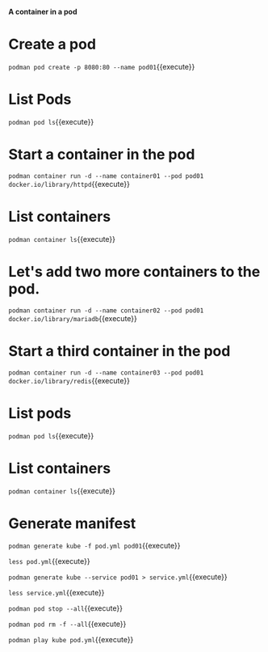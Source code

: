 
**A container in a pod**

# Create a pod

`podman pod create -p 8080:80 --name pod01`{{execute}}

# List Pods 

`podman pod ls`{{execute}}

# Start a container in the pod

`podman container run -d --name container01 --pod pod01 docker.io/library/httpd`{{execute}}

# List containers

`podman container ls`{{execute}}

# Let's add two more containers to the pod.

`podman container run -d --name container02 --pod pod01 docker.io/library/mariadb`{{execute}}

# Start a third container in the pod

`podman container run -d --name container03 --pod pod01 docker.io/library/redis`{{execute}}

# List pods

`podman pod ls`{{execute}}

# List containers

`podman container ls`{{execute}}

# Generate manifest 

`podman generate kube -f pod.yml pod01`{{execute}}

`less pod.yml`{{execute}}

` podman generate kube --service pod01 > service.yml `{{execute}}

`less service.yml`{{execute}}

`podman pod stop --all`{{execute}}

`podman pod rm -f --all`{{execute}}

`podman play kube pod.yml`{{execute}}